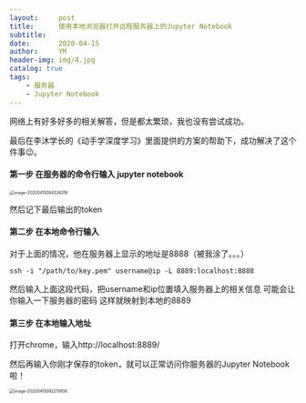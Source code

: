 ```yaml
---
layout:     post
title:      使用本地浏览器打开远程服务器上的Jupyter Notebook
subtitle:   
date:       2020-04-15
author:     YM
header-img: img/4.jpg
catalog: true
tags:
    - 服务器
	- Jupyter Notebook
---
```


网络上有好多好多的相关解答，但是都太繁琐，我也没有尝试成功。

最后在李沐学长的《动手学深度学习》里面提供的方案的帮助下，成功解决了这个件事😉。

#### 第一步 在服务器的命令行输入 jupyter notebook

<img src="https://testxiaoming.oss-cn-shanghai.aliyuncs.com/img/image-20200415084326316.png" alt="image-20200415084326316" style="zoom:50%;" />

然后记下最后输出的token

#### 第二步 在本地命令行输入

对于上面的情况，他在服务器上显示的地址是8888（被我涂了。。。）

```
ssh -i "/path/to/key.pem" username@ip -L 8889:localhost:8888
```

然后输入上面这段代码，把username和ip位置填入服务器上的相关信息
可能会让你输入一下服务器的密码
这样就映射到本地的8889

#### 第三步 在本地输入地址

打开chrome，输入http://localhost:8889/

然后再输入你刚才保存的token，就可以正常访问你服务器的Jupyter Notebook啦！

<img src="https://testxiaoming.oss-cn-shanghai.aliyuncs.com/img/image-20200415092215858.png" alt="image-20200415092215858" style="zoom:50%;" />
